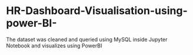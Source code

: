 # HR-Dashboard-Visualisation-using-power-BI-
The dataset was cleaned and queried using MySQL inside Jupyter Notebook and visualizes using PowerBI
